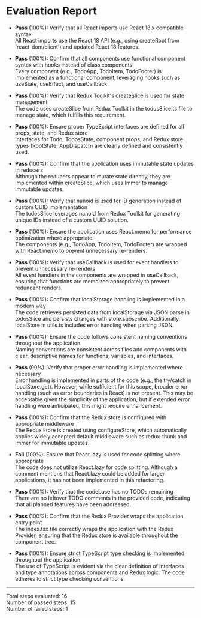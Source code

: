 # Evaluation Report

- **Pass** (100%): Verify that all React imports use React 18.x compatible syntax  
  All React imports use the React 18 API (e.g., using createRoot from 'react-dom/client') and updated React 18 features.

- **Pass** (100%): Confirm that all components use functional component syntax with hooks instead of class components  
  Every component (e.g., TodoApp, TodoItem, TodoFooter) is implemented as a functional component, leveraging hooks such as useState, useEffect, and useCallback.

- **Pass** (100%): Verify that Redux Toolkit's createSlice is used for state management  
  The code uses createSlice from Redux Toolkit in the todosSlice.ts file to manage state, which fulfills this requirement.

- **Pass** (100%): Ensure proper TypeScript interfaces are defined for all props, state, and Redux store  
  Interfaces for Todo, TodosState, component props, and Redux store types (RootState, AppDispatch) are clearly defined and consistently used.

- **Pass** (100%): Confirm that the application uses immutable state updates in reducers  
  Although the reducers appear to mutate state directly, they are implemented within createSlice, which uses Immer to manage immutable updates.

- **Pass** (100%): Verify that nanoid is used for ID generation instead of custom UUID implementation  
  The todosSlice leverages nanoid from Redux Toolkit for generating unique IDs instead of a custom UUID solution.

- **Pass** (100%): Ensure the application uses React.memo for performance optimization where appropriate  
  The components (e.g., TodoApp, TodoItem, TodoFooter) are wrapped with React.memo to prevent unnecessary re-renders.

- **Pass** (100%): Verify that useCallback is used for event handlers to prevent unnecessary re-renders  
  All event handlers in the components are wrapped in useCallback, ensuring that functions are memoized appropriately to prevent redundant renders.

- **Pass** (100%): Confirm that localStorage handling is implemented in a modern way  
  The code retrieves persisted data from localStorage via JSON.parse in todosSlice and persists changes with store.subscribe. Additionally, localStore in utils.ts includes error handling when parsing JSON.

- **Pass** (100%): Ensure the code follows consistent naming conventions throughout the application  
  Naming conventions are consistent across files and components with clear, descriptive names for functions, variables, and interfaces.

- **Pass** (90%): Verify that proper error handling is implemented where necessary  
  Error handling is implemented in parts of the code (e.g., the try/catch in localStore.get). However, while sufficient for this scope, broader error handling (such as error boundaries in React) is not present. This may be acceptable given the simplicity of the application, but if extended error handling were anticipated, this might require enhancement.

- **Pass** (100%): Confirm that the Redux store is configured with appropriate middleware  
  The Redux store is created using configureStore, which automatically applies widely accepted default middleware such as redux-thunk and Immer for immutable updates.

- **Fail** (100%): Ensure that React.lazy is used for code splitting where appropriate  
  The code does not utilize React.lazy for code splitting. Although a comment mentions that React.lazy could be added for larger applications, it has not been implemented in this refactoring.

- **Pass** (100%): Verify that the codebase has no TODOs remaining  
  There are no leftover TODO comments in the provided code, indicating that all planned features have been addressed.

- **Pass** (100%): Confirm that the Redux Provider wraps the application entry point  
  The index.tsx file correctly wraps the application with the Redux Provider, ensuring that the Redux store is available throughout the component tree.

- **Pass** (100%): Ensure strict TypeScript type checking is implemented throughout the application  
  The use of TypeScript is evident via the clear definition of interfaces and type annotations across components and Redux logic. The code adheres to strict type checking conventions.

---

Total steps evaluated: 16  
Number of passed steps: 15  
Number of failed steps: 1